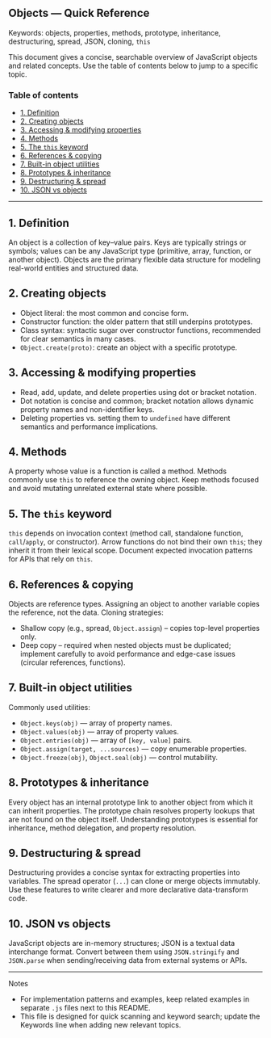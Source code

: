## Objects — Quick Reference

Keywords: objects, properties, methods, prototype, inheritance, destructuring, spread, JSON, cloning, `this`

This document gives a concise, searchable overview of JavaScript objects and related concepts. Use the table of contents below to jump to a specific topic.

### Table of contents
- [1. Definition](#1-definition)
- [2. Creating objects](#2-creating-objects)
- [3. Accessing & modifying properties](#3-accessing--modifying-properties)
- [4. Methods](#4-methods)
- [5. The `this` keyword](#5-the-this-keyword)
- [6. References & copying](#6-references--copying)
- [7. Built-in object utilities](#7-built-in-object-utilities)
- [8. Prototypes & inheritance](#8-prototypes--inheritance)
- [9. Destructuring & spread](#9-destructuring--spread)
- [10. JSON vs objects](#10-json-vs-objects)

---

## 1. Definition
An object is a collection of key–value pairs. Keys are typically strings or symbols; values can be any JavaScript type (primitive, array, function, or another object). Objects are the primary flexible data structure for modeling real-world entities and structured data.

## 2. Creating objects
- Object literal: the most common and concise form.
- Constructor function: the older pattern that still underpins prototypes.
- Class syntax: syntactic sugar over constructor functions, recommended for clear semantics in many cases.
- `Object.create(proto)`: create an object with a specific prototype.

## 3. Accessing & modifying properties
- Read, add, update, and delete properties using dot or bracket notation.
- Dot notation is concise and common; bracket notation allows dynamic property names and non-identifier keys.
- Deleting properties vs. setting them to `undefined` have different semantics and performance implications.

## 4. Methods
A property whose value is a function is called a method. Methods commonly use `this` to reference the owning object. Keep methods focused and avoid mutating unrelated external state where possible.

## 5. The `this` keyword
`this` depends on invocation context (method call, standalone function, `call`/`apply`, or constructor). Arrow functions do not bind their own `this`; they inherit it from their lexical scope. Document expected invocation patterns for APIs that rely on `this`.

## 6. References & copying
Objects are reference types. Assigning an object to another variable copies the reference, not the data. Cloning strategies:
- Shallow copy (e.g., spread, `Object.assign`) – copies top-level properties only.
- Deep copy – required when nested objects must be duplicated; implement carefully to avoid performance and edge-case issues (circular references, functions).

## 7. Built-in object utilities
Commonly used utilities:
- `Object.keys(obj)` — array of property names.
- `Object.values(obj)` — array of property values.
- `Object.entries(obj)` — array of `[key, value]` pairs.
- `Object.assign(target, ...sources)` — copy enumerable properties.
- `Object.freeze(obj)`, `Object.seal(obj)` — control mutability.

## 8. Prototypes & inheritance
Every object has an internal prototype link to another object from which it can inherit properties. The prototype chain resolves property lookups that are not found on the object itself. Understanding prototypes is essential for inheritance, method delegation, and property resolution.

## 9. Destructuring & spread
Destructuring provides a concise syntax for extracting properties into variables. The spread operator (`...`) can clone or merge objects immutably. Use these features to write clearer and more declarative data-transform code.

## 10. JSON vs objects
JavaScript objects are in-memory structures; JSON is a textual data interchange format. Convert between them using `JSON.stringify` and `JSON.parse` when sending/receiving data from external systems or APIs.

---

Notes
- For implementation patterns and examples, keep related examples in separate `.js` files next to this README.
- This file is designed for quick scanning and keyword search; update the Keywords line when adding new relevant topics.
